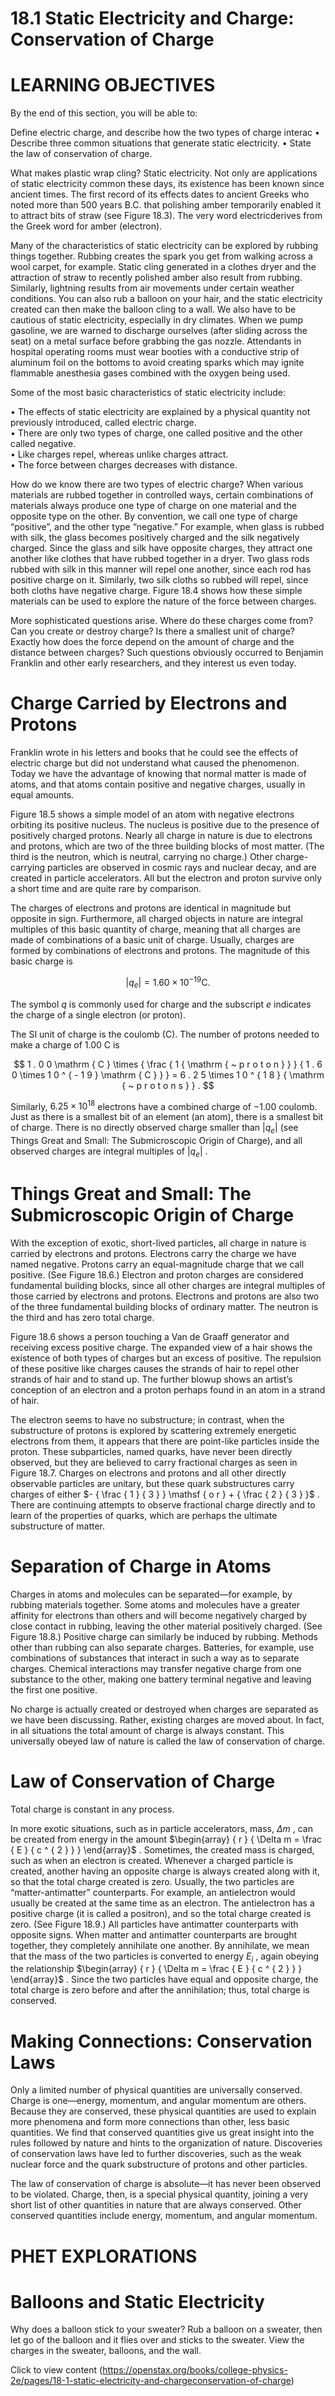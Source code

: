 # 18.1 Static Electricity and Charge: Conservation of Charge

# LEARNING OBJECTIVES

By the end of this section, you will be able to:

Define electric charge, and describe how the two types of charge interac • Describe three common situations that generate static electricity. • State the law of conservation of charge.

What makes plastic wrap cling? Static electricity. Not only are applications of static electricity common these days, its existence has been known since ancient times. The first record of its effects dates to ancient Greeks who noted more than 500 years B.C. that polishing amber temporarily enabled it to attract bits of straw (see Figure 18.3). The very word electricderives from the Greek word for amber (electron).

Many of the characteristics of static electricity can be explored by rubbing things together. Rubbing creates the spark you get from walking across a wool carpet, for example. Static cling generated in a clothes dryer and the attraction of straw to recently polished amber also result from rubbing. Similarly, lightning results from air movements under certain weather conditions. You can also rub a balloon on your hair, and the static electricity created can then make the balloon cling to a wall. We also have to be cautious of static electricity, especially in dry climates. When we pump gasoline, we are warned to discharge ourselves (after sliding across the seat) on a metal surface before grabbing the gas nozzle. Attendants in hospital operating rooms must wear booties with a conductive strip of aluminum foil on the bottoms to avoid creating sparks which may ignite flammable anesthesia gases combined with the oxygen being used.

Some of the most basic characteristics of static electricity include:

• The effects of static electricity are explained by a physical quantity not previously introduced, called electric charge.   
• There are only two types of charge, one called positive and the other called negative.   
• Like charges repel, whereas unlike charges attract.   
• The force between charges decreases with distance.

How do we know there are two types of electric charge? When various materials are rubbed together in controlled ways, certain combinations of materials always produce one type of charge on one material and the opposite type on the other. By convention, we call one type of charge “positive”, and the other type “negative.” For example, when glass is rubbed with silk, the glass becomes positively charged and the silk negatively charged. Since the glass and silk have opposite charges, they attract one another like clothes that have rubbed together in a dryer. Two glass rods rubbed with silk in this manner will repel one another, since each rod has positive charge on it. Similarly, two silk cloths so rubbed will repel, since both cloths have negative charge. Figure 18.4 shows how these simple materials can be used to explore the nature of the force between charges.

More sophisticated questions arise. Where do these charges come from? Can you create or destroy charge? Is there a smallest unit of charge? Exactly how does the force depend on the amount of charge and the distance between charges? Such questions obviously occurred to Benjamin Franklin and other early researchers, and they interest us even today.

# Charge Carried by Electrons and Protons

Franklin wrote in his letters and books that he could see the effects of electric charge but did not understand what caused the phenomenon. Today we have the advantage of knowing that normal matter is made of atoms, and that atoms contain positive and negative charges, usually in equal amounts.

Figure 18.5 shows a simple model of an atom with negative electrons orbiting its positive nucleus. The nucleus is positive due to the presence of positively charged protons. Nearly all charge in nature is due to electrons and protons, which are two of the three building blocks of most matter. (The third is the neutron, which is neutral, carrying no charge.) Other charge-carrying particles are observed in cosmic rays and nuclear decay, and are created in particle accelerators. All but the electron and proton survive only a short time and are quite rare by comparison.

The charges of electrons and protons are identical in magnitude but opposite in sign. Furthermore, all charged objects in nature are integral multiples of this basic quantity of charge, meaning that all charges are made of combinations of a basic unit of charge. Usually, charges are formed by combinations of electrons and protons. The magnitude of this basic charge is

$$
| q _ { e } | = 1 . 6 0 \times 1 0 ^ { - 1 9 } \mathrm { C } .
$$

The symbol $q$ is commonly used for charge and the subscript $e$ indicates the charge of a single electron (or proton).

The SI unit of charge is the coulomb (C). The number of protons needed to make a charge of 1.00 C is

$$
1 . 0 0 \mathrm { C } \times { \frac { 1 { \mathrm { ~ p r o t o n } } } { 1 . 6 0 \times 1 0 ^ { - 1 9 } \mathrm { C } } } = 6 . 2 5 \times 1 0 ^ { 1 8 } { \mathrm { ~ p r o t o n s } } .
$$

Similarly, $6 . 2 5 \times 1 0 ^ { 1 8 }$ electrons have a combined charge of $- 1 . 0 0$ coulomb. Just as there is a smallest bit of an element (an atom), there is a smallest bit of charge. There is no directly observed charge smaller than $\left| q _ { e } \right|$ (see Things Great and Small: The Submicroscopic Origin of Charge), and all observed charges are integral multiples of $\left| q _ { e } \right|$ .

# Things Great and Small: The Submicroscopic Origin of Charge

With the exception of exotic, short-lived particles, all charge in nature is carried by electrons and protons. Electrons carry the charge we have named negative. Protons carry an equal-magnitude charge that we call positive. (See Figure 18.6.) Electron and proton charges are considered fundamental building blocks, since all other charges are integral multiples of those carried by electrons and protons. Electrons and protons are also two of the three fundamental building blocks of ordinary matter. The neutron is the third and has zero total charge.

Figure 18.6 shows a person touching a Van de Graaff generator and receiving excess positive charge. The expanded view of a hair shows the existence of both types of charges but an excess of positive. The repulsion of these positive like charges causes the strands of hair to repel other strands of hair and to stand up. The further blowup shows an artist’s conception of an electron and a proton perhaps found in an atom in a strand of hair.

The electron seems to have no substructure; in contrast, when the substructure of protons is explored by scattering extremely energetic electrons from them, it appears that there are point-like particles inside the proton. These subparticles, named quarks, have never been directly observed, but they are believed to carry fractional charges as seen in Figure 18.7. Charges on electrons and protons and all other directly observable particles are unitary, but these quark substructures carry charges of either $- { \frac { 1 } { 3 } } \mathsf { o r } + { \frac { 2 } { 3 } }$ . There are continuing attempts to observe fractional charge directly and to learn of the properties of quarks, which are perhaps the ultimate substructure of matter.

# Separation of Charge in Atoms

Charges in atoms and molecules can be separated—for example, by rubbing materials together. Some atoms and molecules have a greater affinity for electrons than others and will become negatively charged by close contact in rubbing, leaving the other material positively charged. (See Figure 18.8.) Positive charge can similarly be induced by rubbing. Methods other than rubbing can also separate charges. Batteries, for example, use combinations of substances that interact in such a way as to separate charges. Chemical interactions may transfer negative charge from one substance to the other, making one battery terminal negative and leaving the first one positive.

No charge is actually created or destroyed when charges are separated as we have been discussing. Rather, existing charges are moved about. In fact, in all situations the total amount of charge is always constant. This universally obeyed law of nature is called the law of conservation of charge.

# Law of Conservation of Charge

Total charge is constant in any process.

In more exotic situations, such as in particle accelerators, mass, $\Delta m$ , can be created from energy in the amount $\begin{array} { r } { \Delta m = \frac { E } { c ^ { 2 } } } \end{array}$ . Sometimes, the created mass is charged, such as when an electron is created. Whenever a charged particle is created, another having an opposite charge is always created along with it, so that the total charge created is zero. Usually, the two particles are “matter-antimatter” counterparts. For example, an antielectron would usually be created at the same time as an electron. The antielectron has a positive charge (it is called a positron), and so the total charge created is zero. (See Figure 18.9.) All particles have antimatter counterparts with opposite signs. When matter and antimatter counterparts are brought together, they completely annihilate one another. By annihilate, we mean that the mass of the two particles is converted to energy $E _ { i }$ , again obeying the relationship $\begin{array} { r } { \Delta m = \frac { E } { c ^ { 2 } } } \end{array}$ . Since the two particles have equal and opposite charge, the total charge is zero before and after the annihilation; thus, total charge is conserved.



# Making Connections: Conservation Laws

Only a limited number of physical quantities are universally conserved. Charge is one—energy, momentum, and angular momentum are others. Because they are conserved, these physical quantities are used to explain more phenomena and form more connections than other, less basic quantities. We find that conserved quantities give us great insight into the rules followed by nature and hints to the organization of nature. Discoveries of conservation laws have led to further discoveries, such as the weak nuclear force and the quark substructure of protons and other particles.

The law of conservation of charge is absolute—it has never been observed to be violated. Charge, then, is a special physical quantity, joining a very short list of other quantities in nature that are always conserved. Other conserved quantities include energy, momentum, and angular momentum.

# PHET EXPLORATIONS

# Balloons and Static Electricity

Why does a balloon stick to your sweater? Rub a balloon on a sweater, then let go of the balloon and it flies over and sticks to the sweater. View the charges in the sweater, balloons, and the wall.

Click to view content (https://openstax.org/books/college-physics-2e/pages/18-1-static-electricity-and-chargeconservation-of-charge)